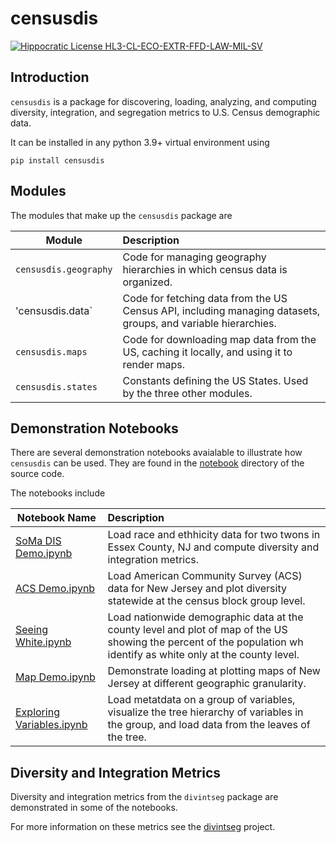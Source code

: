 # censusdis

[![Hippocratic License HL3-CL-ECO-EXTR-FFD-LAW-MIL-SV](https://img.shields.io/static/v1?label=Hippocratic%20License&message=HL3-CL-ECO-EXTR-FFD-LAW-MIL-SV&labelColor=5e2751&color=bc8c3d)](https://firstdonoharm.dev/version/3/0/cl-eco-extr-ffd-law-mil-sv.html)

## Introduction 

`censusdis` is a package for discovering, loading, analyzing, and computing
diversity, integration, and segregation metrics
to U.S. Census demographic data. 

It can be installed in any python 3.9+ virtual environment using

```shell
pip install censusdis
```

## Modules

The modules that make up the `censusdis` package are

| Module                | Description                                                                |
|-----------------------|:---------------------------------------------------------------------------|
| `censusdis.geography` | Code for managing geography hierarchies in which census data is organized. | 
| 'censusdis.data`      | Code for fetching data from the US Census API, including managing datasets, groups, and variable hierarchies. |
| `censusdis.maps`      | Code for downloading map data from the US, caching it locally, and using it to render maps. |
| `censusdis.states`    | Constants defining the US States. Used by the three other modules. |

## Demonstration Notebooks

There are several demonstration notebooks avaialable to illustrate how `censusdis` can
be used. They are found in the 
[notebook](https://github.com/vengroff/censusdis/tree/main/notebooks) 
directory of the source code.

The notebooks include

| Notebook Name                                                                                                      | Description                                                                                                                                                         |
|--------------------------------------------------------------------------------------------------------------------|:--------------------------------------------------------------------------------------------------------------------------------------------------------------------|
| [SoMa DIS Demo.ipynb](https://github.com/vengroff/censusdis/blob/main/notebooks/SoMa%20DIS%20Demo.ipynb)           | Load race and ethhicity data for two twons in Essex County, NJ and compute diversity and integration metrics.                                                       |
| [ACS Demo.ipynb](https://github.com/vengroff/censusdis/blob/main/notebooks/ACS%20Demo.ipynb)                       | Load American Community Survey (ACS) data for New Jersey and plot diversity statewide at the census block group level.                                              |
| [Seeing White.ipynb](https://github.com/vengroff/censusdis/blob/main/notebooks/Seeing%20White.ipynb)               | Load nationwide demographic data at the county level and plot of map of the US showing the percent of the population wh identify as white only at the county level. | 
| [Map Demo.ipynb](https://github.com/vengroff/censusdis/blob/main/notebooks/Map%20Demo.ipynb)                       | Demonstrate loading at plotting maps of New Jersey at different geographic granularity.                                                                             |
| [Exploring Variables.ipynb](https://github.com/vengroff/censusdis/blob/main/notebooks/Exploring%20Variables.ipynb) | Load metatdata on a group of variables, visualize the tree hierarchy of variables in the group, and load data from the leaves of the tree.                          |


## Diversity and Integration Metrics

Diversity and integration metrics from the `divintseg` package are 
demonstrated in some of the notebooks.

For more information on these metrics
see the [divintseg](https://github.com/vengroff/divintseg/) 
project.

